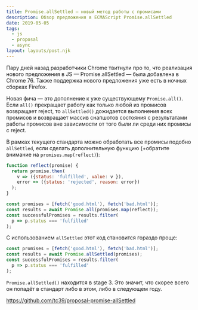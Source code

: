 ```yaml
---
title: Promise.allSettled — новый метод работы с промисами
description: Обзор предложения в ECMAScript Promise.allSettled
date: 2019-05-05
tags:
  - js
  - proposal
  - async
layout: layouts/post.njk
---
```

Пару дней назад разработчики Chrome твитнули про то, что реализация нового предложения в JS — Promise.allSettled — была добавлена в Chrome 76. Также поддержка нового предложения уже есть в ночных сборках Firefox.

Новая фича — это дополнение к уже существующему `Promise.all()`. Если `all()` прекращает работу как только любой из промисов возвращает reject, то `allSettled()` дожидается выполнения всех промисов и возвращает массив снапшотов состояния с результатами работы промисов вне зависимости от того были ли среди них промисы с reject.

В рамках текущего стандарта можно обработать все промисы подобно `allSettled`, если сделать дополнительную функцию (+обратите внимание на `promises.map(reflect)`):

```js
function reflect(promise) {
  return promise.then(
    v => ({status: 'fulfilled', value: v }),
    error => ({status: 'rejected', reason: error})
  );
}

const promises = [fetch('good.html'), fetch('bad.html')];
const results = await Promise.all(promises.map(reflect));
const successfulPromises = results.filter(
  p => p.status === 'fulfilled'
);
```

С использованием `allSettled` этот код становится гораздо проще:

```js
const promises = [fetch('good.html'), fetch('bad.html')];
const results = await Promise.allSettled(promises);
const successfulPromises = results.filter(
  p => p.status === 'fulfilled'
);
```

`Promise.allSettled()` находится в stage 3. Это значит, что скорее всего он попадёт в стандарт либо в этом, либо в следующем году.

https://github.com/tc39/proposal-promise-allSettled
